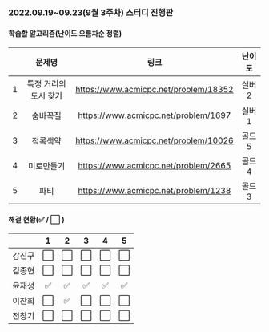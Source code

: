 ### 2022.09.19~09.23(9월 3주차) 스터디 진행판

#### 학습할 알고리즘(난이도 오름차순 정렬)

|      |   문제명    |                 링크                  | 난이도 |
| :--: | :---------: | :-----------------------------------: | :----: |
|  1   | 특정 거리의 도시 찾기 | https://www.acmicpc.net/problem/18352 | 실버2  |
|  2   |       숨바꼭질        | https://www.acmicpc.net/problem/1697  | 실버1  |
|  3   |       적록색약        | https://www.acmicpc.net/problem/10026 | 골드5  |
|  4   |      미로만들기       | https://www.acmicpc.net/problem/2665  | 골드4  |
|  5   |         파티          | https://www.acmicpc.net/problem/1238  | 골드3  |

#### 해결 현황(:white_check_mark: / :white_large_square:  )

|        |          1           |          2           |          3           |          4           |          5           |
| :----: | :------------------: | :------------------: | :------------------: | :------------------: | :------------------: |
| 강진구 | :white_large_square: | :white_large_square: | :white_large_square: | :white_large_square: | :white_large_square: |
| 김종현 | :white_large_square: | :white_large_square: | :white_large_square: | :white_large_square: | :white_large_square: |
|  윤재성  | :white_check_mark: | :white_check_mark: | :white_check_mark: | :white_check_mark: | :white_check_mark: |
| 이찬희 | :white_large_square: | :white_check_mark: | :white_large_square: | :white_large_square: | :white_large_square: |
| 전창기 | :white_large_square: | :white_large_square: | :white_large_square: | :white_large_square: | :white_large_square: |
